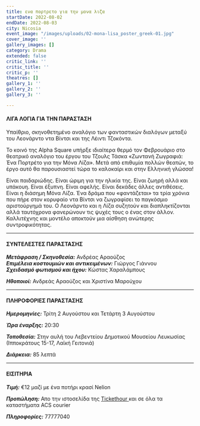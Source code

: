 ```yaml
---
title: ενα πορτρετο για την μονα λιζα
startDate: 2022-08-02
endDate: 2022-08-03
city: Nicosia
event_image: "/images/uploads/02-mona-lisa_poster_greek-01.jpg"
cover_image: ''
gallery_images: []
category: Drama
extended: false
critic_link: ''
critic_title: ''
critic_p: ''
theatres: []
gallery_1: ''
gallery_2: ''
gallery_3: ''

---
```

#### ΛΙΓΑ ΛΟΓΙΑ ΓΙΑ ΤΗΝ ΠΑΡΑΣΤΑΣΗ

Υπαίθριο, σκηνοθετημένο αναλόγιο των φανταστικών διαλόγων μεταξύ του Λεονάρντο ντα Βίντσι και της Λέιντι Τζοκόντα.

Το κοινό της Alpha Square υπήρξε ιδιαίτερα θερμό τον Φεβρουάριο στο θεατρικό αναλόγιο του έργου του Τζουλς Τάσκα «Ζωντανή Ζωγραφιά: Ένα Πορτρέτο για την Μόνα Λίζα». Μετά από επιθυμία πολλών θεατών, το έργο αυτό θα παρουσιαστεί τώρα το καλοκαίρι και στην Ελληνική γλώσσα!

Είναι παιδαριώδης. Είναι ώριμη για την ηλικία της. Είναι ζωηρή αλλά και υπάκουη. Είναι έξυπνη. Είναι αφελής. Είναι δεκάδες άλλες αντιθέσεις. Είναι η διάσημη Μόνα Λίζα. Ένα δράμα που «φαντάζεται» τα τρία χρόνια που πήρε στον κορυφαίο ντα Βίντσι να ζωγραφίσει το παγκόσμιο αριστούργημά του. Ο Λεονάρντο και η Λίζα συζητούν και διαπληκτίζονται αλλά ταυτόχρονα φανερώνουν τις ψυχές τους ο ένας στον άλλον. Καλλιτέχνης και μοντέλο αποκτούν μια αίσθηση ανώτερης συντροφικότητας.

***

#### ΣΥΝΤΕΛΕΣΤΕΣ ΠΑΡΑΣΤΑΣΗΣ

**_Μετάφραση / Σκηνοθεσία:_** Ανδρέας Αραούζος  
**_Επιμέλεια κοστουμιών και αντικειμένων:_** Γιώργος Γιάννου  
**_Σχειδασμό φωτισμού και ήχου:_** Κώστας Χαραλάμπους

**_Ηθοποιοί:_** Ανδρεάς Αραούζος και Χριστίνα Μαρούχου

***

#### ΠΛΗΡΟΦΟΡΙΕΣ ΠΑΡΑΣΤΑΣΗΣ

**_Ημερομηνίες:_** Τρίτη 2 Αυγούστου και Τετάρτη 3 Αυγούστου

**_Ώρα έναρξης:_** 20:30

**_Τοποθεσία:_** Στην αυλή του Λεβεντείου Δημοτικού Μουσείου Λευκωσίας (Ιπποκράτους 15-17, Λαϊκή Γειτονιά)

**_Διάρκεια:_** 85 λεπτά

***

#### ΕΙΣΙΤΗΡΙΑ

**_Τιμή:_** €12 μαζί με ένα ποτήρι κρασί Nelion

**_Προπώληση:_** Απο την ιστοσελίδα της [Tickethour ](https://shop.tickethour.com/ticketmaster_se_3918.html "Tickethour")και σε όλα τα καταστήματα ACS courier

**_Πληροφορίες:_** 77777040